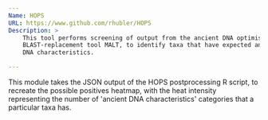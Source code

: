 ```yaml
---
Name: HOPS
URL: https://www.github.com/rhubler/HOPS
Description: >
    This tool performs screening of output from the ancient DNA optimised 
    BLAST-replacement tool MALT, to identify taxa that have expected ancient 
    DNA characteristics.

---
```


This module takes the JSON output of the HOPS postprocessing R script, to
recreate the possible positives heatmap, with the heat intensity representing
the number of 'ancient DNA characteristics' categories that a particular
taxa has.